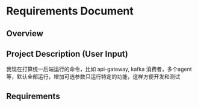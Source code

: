 # Requirements Document

## Overview

<!-- 系统需求将在 /spec-task:requirements 阶段生成 -->
<!-- 将基于 PRD 的用户故事推导出 FR/NFR -->

## Project Description (User Input)

我现在打算统一后端运行的命令，比如 api-gateway, kafka 消费者，多个agent等，默认全部运行，增加可选参数只运行特定的功能，这样方便开发和测试

## Requirements

<!-- 详细的 EARS 格式需求将在 /spec-task:requirements 阶段生成 -->